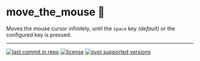 # move_the_mouse 🐀
Moves the mouse cursor infinitely, until the `space` key _(default)_ or the configured key is pressed.

---

[![last commit in repo](https://img.shields.io/github/last-commit/victor2f/move_the_mouse.svg)](https://github.com/victor2f/move_the_mouse)
[![license](https://img.shields.io/github/license/victor2f/move_the_mouse.svg)](https://github.com/victor2f/move_the_mouse)
[![pypi supported versions](https://img.shields.io/pypi/pyversions/move_the_mouse.svg)](https://github.com/victor2f/move_the_mouse)
